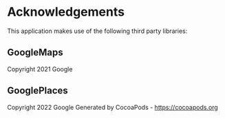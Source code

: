 # Acknowledgements
This application makes use of the following third party libraries:

## GoogleMaps

Copyright 2021 Google

## GooglePlaces

Copyright 2022 Google
Generated by CocoaPods - https://cocoapods.org
